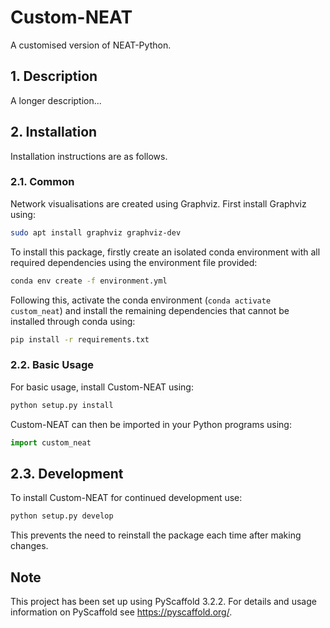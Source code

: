 # Custom-NEAT

A customised version of NEAT-Python.

## 1. Description

A longer description...

## 2. Installation

Installation instructions are as follows.

### 2.1. Common

Network visualisations are created using Graphviz. First install Graphviz
using:

```bash
sudo apt install graphviz graphviz-dev
```

To install this package, firstly create an isolated conda environment with all
required dependencies using the environment file provided:

```bash
conda env create -f environment.yml
```

Following this, activate the conda environment (`conda activate custom_neat`)
and install the remaining dependencies that cannot be installed through conda
using:

```bash
pip install -r requirements.txt
```

### 2.2. Basic Usage

For basic usage, install Custom-NEAT using:

```bash
python setup.py install
```

Custom-NEAT can then be imported in your Python programs using:

```python
import custom_neat
```

## 2.3. Development

To install Custom-NEAT for continued development use:

```bash
python setup.py develop
```

This prevents the need to reinstall the package each time after making changes.

## Note

This project has been set up using PyScaffold 3.2.2. For details and usage
information on PyScaffold see https://pyscaffold.org/.
